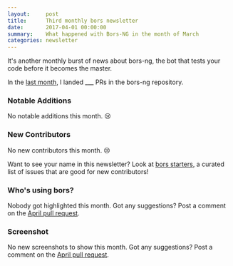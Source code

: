 ```yaml
---
layout:     post
title:      Third monthly bors newsletter
date:       2017-04-01 00:00:00
summary:    What happened with Bors-NG in the month of March
categories: newsletter
---
```


It's another monthly burst of news about bors-ng,
the bot that tests your code before it becomes the master.

In the [last month](https://github.com/bors-ng/bors-ng/pulls?utf8=%E2%9C%93&q=is%3Apr%20is%3Aclosed%20closed%3A2017-03-01..2017-03-31),
I landed ___ PRs in the bors-ng repository.

### Notable Additions

No notable additions this month. 😢

### New Contributors

No new contributors this month. 😢

Want to see your name in this newsletter? Look at [bors starters](https://bors-ng.github.io/starters/), a curated list of issues that are good for new contributors!

### Who's using bors?

Nobody got highlighted this month.
Got any suggestions?
Post a comment on the [April pull request](https://github.com/bors-ng/bors-ng.github.io/pull/3).

### Screenshot

No new screenshots to show this month.
Got any suggestions?
Post a comment on the [April pull request](https://github.com/bors-ng/bors-ng.github.io/pull/3).
